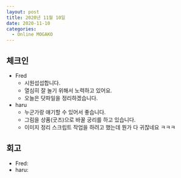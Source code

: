 ```yaml
---
layout: post
title: 2020년 11월 10일
date: 2020-11-10
categories:
  - Online MOGAKO
---
```


## 체크인

- Fred
  - 시원섭섭합니다.
  - 열심히 잘 놀기 위해서 노력하고 있어요.
  - 오늘은 닷파일을 정리하겠습니다.
- haru
  - 누군가랑 얘기할 수 있어서 좋습니다.
  - 그림을 상품(굿즈)으로 바꿀 궁리를 하고 있습니다.
  - 이미지 정리 스크립트 작업을 하려고 했는데 뭔가 다 귀찮네요 ㅋㅋㅋ

## 회고

- Fred:
- haru:
